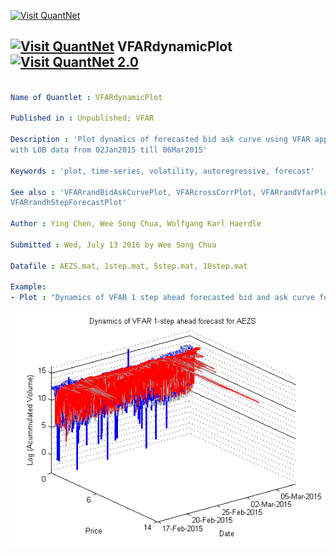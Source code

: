 [<img src="https://github.com/QuantLet/Styleguide-and-Validation-procedure/blob/master/pictures/banner.png" alt="Visit QuantNet">](http://quantlet.de/index.php?p=info)

## [<img src="https://github.com/QuantLet/Styleguide-and-Validation-procedure/blob/master/pictures/qloqo.png" alt="Visit QuantNet">](http://quantlet.de/) **VFARdynamicPlot** [<img src="https://github.com/QuantLet/Styleguide-and-Validation-procedure/blob/master/pictures/QN2.png" width="60" alt="Visit QuantNet 2.0">](http://quantlet.de/d3/ia)

```yaml

Name of Quantlet : VFARdynamicPlot

Published in : Unpublished; VFAR

Description : 'Plot dynamics of forecasted bid ask curve using VFAR approach for AEZS 
with LOB data from 02Jan2015 till 06Mar2015'

Keywords : 'plot, time-series, volatility, autoregressive, forecast'

See also : 'VFARrandBidAskCurvePlot, VFARcrossCorrPlot, VFARrandVfarPlot, VFARqqPlot, 
VFARrandhStepForecastPlot'

Author : Ying Chen, Wee Song Chua, Wolfgang Karl Haerdle

Submitted : Wed, July 13 2016 by Wee Song Chua

Datafile : AEZS.mat, 1step.mat, 5step.mat, 10step.mat

Example: 
- Plot : "Dynamics of VFAR 1 step ahead forecasted bid and ask curve for AEZS"

```

![Picture1](VFARdynamicPlot_m.png)
